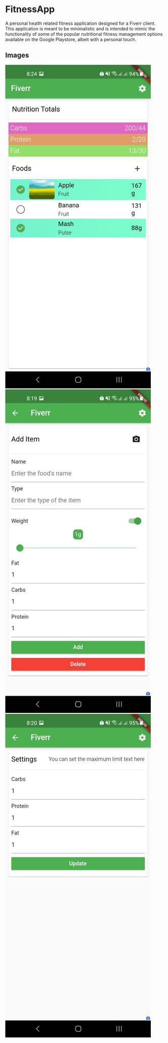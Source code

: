 # FitnessApp

A personal health related fitness application designed for a Fiverr client. This application is meant to be minimalistic and is intended to mimic the functionality of some of the popular nutritional fitness management options available on the Google Playstore, albeit with a personal touch.

## Images
![Main screen](images/img3.jpg)
![Add food screen](images/img1.jpg)
![Options screen](images/img2.jpg)

